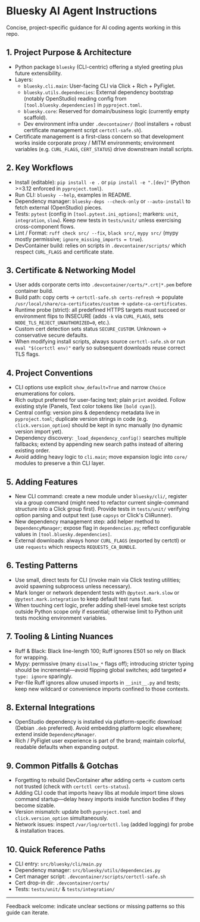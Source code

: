 # Bluesky AI Agent Instructions

Concise, project-specific guidance for AI coding agents working in this repo.

## 1. Project Purpose & Architecture
- Python package `bluesky` (CLI-centric) offering a styled greeting plus future extensibility.
- Layers:
  - `bluesky.cli.main`: User-facing CLI via Click + Rich + PyFiglet.
  - `bluesky.utils.dependencies`: External dependency bootstrap (notably OpenStudio) reading config from `[tool.bluesky.dependencies]` in `pyproject.toml`.
  - `bluesky.core`: Reserved for domain/business logic (currently empty scaffold).
  - Dev environment infra under `.devcontainer/` (tool installers + robust certificate management script `certctl-safe.sh`).
- Certificate management is a first-class concern so that development works inside corporate proxy / MITM environments; environment variables (e.g. `CURL_FLAGS`, `CERT_STATUS`) drive downstream install scripts.

## 2. Key Workflows
- Install (editable): `pip install -e .` or `pip install -e ".[dev]"` (Python >=3.12 enforced in `pyproject.toml`).
- Run CLI: `bluesky --help`, examples in README.
- Dependency manager: `bluesky-deps --check-only` or `--auto-install` to fetch external (OpenStudio) pieces.
- Tests: `pytest` (config in `[tool.pytest.ini_options]`; markers: `unit`, `integration`, `slow`). Keep new tests in `tests/unit/` unless exercising cross-component flows.
- Lint / Format: `ruff check src/ --fix`, `black src/`, `mypy src/` (mypy mostly permissive; `ignore_missing_imports = true`).
- DevContainer build: relies on scripts in `.devcontainer/scripts/` which respect `CURL_FLAGS` and certificate state.

## 3. Certificate & Networking Model
- User adds corporate certs into `.devcontainer/certs/*.crt|*.pem` before container build.
- Build path: copy certs -> `certctl-safe.sh certs-refresh` -> populate `/usr/local/share/ca-certificates/custom` -> `update-ca-certificates`.
- Runtime probe (strict): all predefined HTTPS targets must succeed or environment flips to INSECURE (adds `-k` via `CURL_FLAGS`, sets `NODE_TLS_REJECT_UNAUTHORIZED=0`, etc.).
- Custom cert detection sets status `SECURE_CUSTOM`. Unknown -> conservative secure defaults.
- When modifying install scripts, always source `certctl-safe.sh` or run `eval "$(certctl env)"` early so subsequent downloads reuse correct TLS flags.

## 4. Project Conventions
- CLI options use explicit `show_default=True` and narrow `Choice` enumerations for colors.
- Rich output preferred for user-facing text; plain `print` avoided. Follow existing style (Panels, Text color tokens like `[bold cyan]`).
- Central config: version pins & dependency metadata live in `pyproject.toml`; duplicate version strings in code (e.g. `click.version_option`) should be kept in sync manually (no dynamic version import yet).
- Dependency discovery: `_load_dependency_config()` searches multiple fallbacks; extend by appending new search paths instead of altering existing order.
- Avoid adding heavy logic to `cli.main`; move expansion logic into `core/` modules to preserve a thin CLI layer.

## 5. Adding Features
- New CLI command: create a new module under `bluesky/cli/`, register via a group command (might need to refactor current single-command structure into a Click group first). Provide tests in `tests/unit/` verifying option parsing and output text (use `capsys` or Click's CliRunner).
- New dependency management step: add helper method to `DependencyManager`; expose flag in `dependencies.py`; reflect configurable values in `[tool.bluesky.dependencies]`.
- External downloads: always honor `CURL_FLAGS` (exported by certctl) or use `requests` which respects `REQUESTS_CA_BUNDLE`.

## 6. Testing Patterns
- Use small, direct tests for CLI (invoke main via Click testing utilities; avoid spawning subprocess unless necessary).
- Mark longer or network dependent tests with `@pytest.mark.slow` or `@pytest.mark.integration` to keep default test runs fast.
- When touching cert logic, prefer adding shell-level smoke test scripts outside Python scope only if essential; otherwise limit to Python unit tests mocking environment variables.

## 7. Tooling & Linting Nuances
- Ruff & Black: Black line-length 100; Ruff ignores E501 so rely on Black for wrapping.
- Mypy: permissive (many `disallow_*` flags off); introducing stricter typing should be incremental—avoid flipping global switches; add targeted `# type: ignore` sparingly.
- Per-file Ruff ignores allow unused imports in `__init__.py` and tests; keep new wildcard or convenience imports confined to those contexts.

## 8. External Integrations
- OpenStudio dependency is installed via platform-specific download (Debian `.deb` preferred). Avoid embedding platform logic elsewhere; extend inside `DependencyManager`.
- Rich / PyFiglet user experience is part of the brand; maintain colorful, readable defaults when expanding output.

## 9. Common Pitfalls & Gotchas
- Forgetting to rebuild DevContainer after adding certs -> custom certs not trusted (check with `certctl certs-status`).
- Adding CLI code that imports heavy libs at module import time slows command startup—delay heavy imports inside function bodies if they become sizable.
- Version mismatch: update both `pyproject.toml` and `click.version_option` simultaneously.
- Network issues: inspect `/var/log/certctl.log` (added logging) for probe & installation traces.

## 10. Quick Reference Paths
- CLI entry: `src/bluesky/cli/main.py`
- Dependency manager: `src/bluesky/utils/dependencies.py`
- Cert manager script: `.devcontainer/scripts/certctl-safe.sh`
- Cert drop-in dir: `.devcontainer/certs/`
- Tests: `tests/unit/` & `tests/integration/`

---
Feedback welcome: indicate unclear sections or missing patterns so this guide can iterate.
